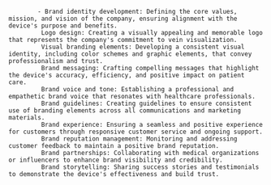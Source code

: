 			- Brand identity development: Defining the core values, mission, and vision of the company, ensuring alignment with the device's purpose and benefits.
			 Logo design: Creating a visually appealing and memorable logo that represents the company's commitment to vein visualization.
			 Visual branding elements: Developing a consistent visual identity, including color schemes and graphic elements, that convey professionalism and trust.
			 Brand messaging: Crafting compelling messages that highlight the device's accuracy, efficiency, and positive impact on patient care.
			 Brand voice and tone: Establishing a professional and empathetic brand voice that resonates with healthcare professionals.
			 Brand guidelines: Creating guidelines to ensure consistent use of branding elements across all communications and marketing materials.
			 Brand experience: Ensuring a seamless and positive experience for customers through responsive customer service and ongoing support.
			 Brand reputation management: Monitoring and addressing customer feedback to maintain a positive brand reputation.
			 Brand partnerships: Collaborating with medical organizations or influencers to enhance brand visibility and credibility.
			 Brand storytelling: Sharing success stories and testimonials to demonstrate the device's effectiveness and build trust.



